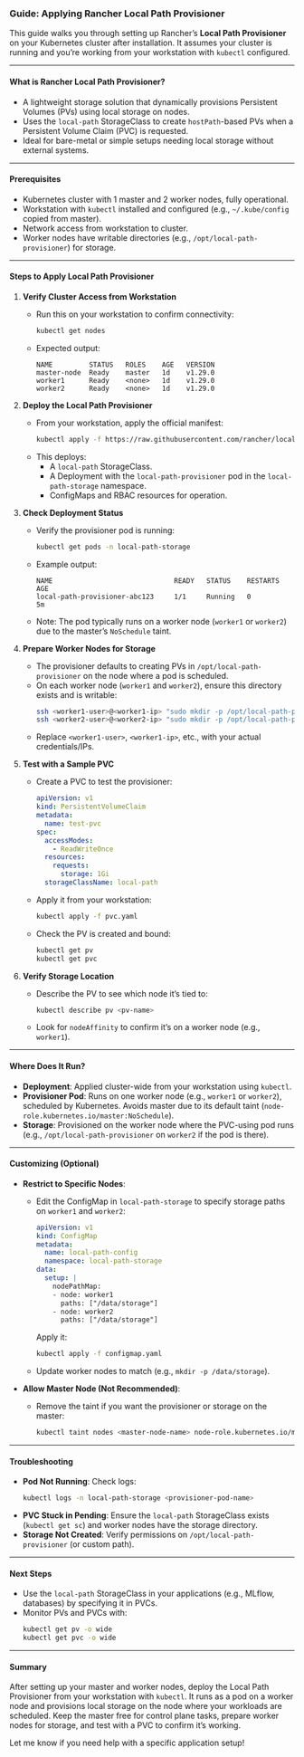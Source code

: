 ### Guide: Applying Rancher Local Path Provisioner

This guide walks you through setting up Rancher’s **Local Path Provisioner** on your Kubernetes cluster after installation. It assumes your cluster is running and you’re working from your workstation with `kubectl` configured.

---

#### **What is Rancher Local Path Provisioner?**
- A lightweight storage solution that dynamically provisions Persistent Volumes (PVs) using local storage on nodes.
- Uses the `local-path` StorageClass to create `hostPath`-based PVs when a Persistent Volume Claim (PVC) is requested.
- Ideal for bare-metal or simple setups needing local storage without external systems.

---

#### **Prerequisites**
- Kubernetes cluster with 1 master and 2 worker nodes, fully operational.
- Workstation with `kubectl` installed and configured (e.g., `~/.kube/config` copied from master).
- Network access from workstation to cluster.
- Worker nodes have writable directories (e.g., `/opt/local-path-provisioner`) for storage.

---

#### **Steps to Apply Local Path Provisioner**

1. **Verify Cluster Access from Workstation**
   - Run this on your workstation to confirm connectivity:
     ```bash
     kubectl get nodes
     ```
   - Expected output:
     ```
     NAME         STATUS   ROLES    AGE   VERSION
     master-node  Ready    master   1d    v1.29.0
     worker1      Ready    <none>   1d    v1.29.0
     worker2      Ready    <none>   1d    v1.29.0
     ```

2. **Deploy the Local Path Provisioner**
   - From your workstation, apply the official manifest:
     ```bash
     kubectl apply -f https://raw.githubusercontent.com/rancher/local-path-provisioner/master/deploy/local-path-storage.yaml
     ```
   - This deploys:
     - A `local-path` StorageClass.
     - A Deployment with the `local-path-provisioner` pod in the `local-path-storage` namespace.
     - ConfigMaps and RBAC resources for operation.

3. **Check Deployment Status**
   - Verify the provisioner pod is running:
     ```bash
     kubectl get pods -n local-path-storage
     ```
   - Example output:
     ```
     NAME                              READY   STATUS    RESTARTS   AGE
     local-path-provisioner-abc123     1/1     Running   0          5m
     ```
   - Note: The pod typically runs on a worker node (`worker1` or `worker2`) due to the master’s `NoSchedule` taint.

4. **Prepare Worker Nodes for Storage**
   - The provisioner defaults to creating PVs in `/opt/local-path-provisioner` on the node where a pod is scheduled.
   - On each worker node (`worker1` and `worker2`), ensure this directory exists and is writable:
     ```bash
     ssh <worker1-user>@<worker1-ip> "sudo mkdir -p /opt/local-path-provisioner && sudo chmod 777 /opt/local-path-provisioner"
     ssh <worker2-user>@<worker2-ip> "sudo mkdir -p /opt/local-path-provisioner && sudo chmod 777 /opt/local-path-provisioner"
     ```
   - Replace `<worker1-user>`, `<worker1-ip>`, etc., with your actual credentials/IPs.

5. **Test with a Sample PVC**
   - Create a PVC to test the provisioner:
     ```yaml
     apiVersion: v1
     kind: PersistentVolumeClaim
     metadata:
       name: test-pvc
     spec:
       accessModes:
         - ReadWriteOnce
       resources:
         requests:
           storage: 1Gi
       storageClassName: local-path
     ```
   - Apply it from your workstation:
     ```bash
     kubectl apply -f pvc.yaml
     ```
   - Check the PV is created and bound:
     ```bash
     kubectl get pv
     kubectl get pvc
     ```

6. **Verify Storage Location**
   - Describe the PV to see which node it’s tied to:
     ```bash
     kubectl describe pv <pv-name>
     ```
   - Look for `nodeAffinity` to confirm it’s on a worker node (e.g., `worker1`).

---

#### **Where Does It Run?**
- **Deployment**: Applied cluster-wide from your workstation using `kubectl`.
- **Provisioner Pod**: Runs on one worker node (e.g., `worker1` or `worker2`), scheduled by Kubernetes. Avoids master due to its default taint (`node-role.kubernetes.io/master:NoSchedule`).
- **Storage**: Provisioned on the worker node where the PVC-using pod runs (e.g., `/opt/local-path-provisioner` on `worker2` if the pod is there).

---

#### **Customizing (Optional)**
- **Restrict to Specific Nodes**:
  - Edit the ConfigMap in `local-path-storage` to specify storage paths on `worker1` and `worker2`:
    ```yaml
    apiVersion: v1
    kind: ConfigMap
    metadata:
      name: local-path-config
      namespace: local-path-storage
    data:
      setup: |
        nodePathMap:
        - node: worker1
          paths: ["/data/storage"]
        - node: worker2
          paths: ["/data/storage"]
    ```
    Apply it:
    ```bash
    kubectl apply -f configmap.yaml
    ```
  - Update worker nodes to match (e.g., `mkdir -p /data/storage`).

- **Allow Master Node (Not Recommended)**:
  - Remove the taint if you want the provisioner or storage on the master:
    ```bash
    kubectl taint nodes <master-node-name> node-role.kubernetes.io/master:NoSchedule-
    ```

---

#### **Troubleshooting**
- **Pod Not Running**: Check logs:
  ```bash
  kubectl logs -n local-path-storage <provisioner-pod-name>
  ```
- **PVC Stuck in Pending**: Ensure the `local-path` StorageClass exists (`kubectl get sc`) and worker nodes have the storage directory.
- **Storage Not Created**: Verify permissions on `/opt/local-path-provisioner` (or custom path).

---

#### **Next Steps**
- Use the `local-path` StorageClass in your applications (e.g., MLflow, databases) by specifying it in PVCs.
- Monitor PVs and PVCs with:
  ```bash
  kubectl get pv -o wide
  kubectl get pvc -o wide
  ```

---

#### **Summary**
After setting up your master and worker nodes, deploy the Local Path Provisioner from your workstation with `kubectl`. It runs as a pod on a worker node and provisions local storage on the node where your workloads are scheduled. Keep the master free for control plane tasks, prepare worker nodes for storage, and test with a PVC to confirm it’s working.

Let me know if you need help with a specific application setup!

